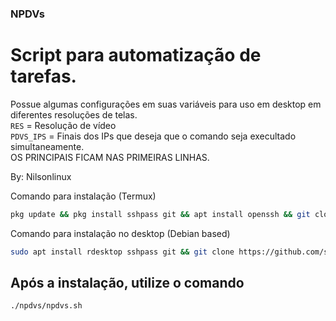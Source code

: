 ### NPDVs
# Script para automatização de tarefas. 
Possue algumas configurações em suas variáveis para uso em desktop em diferentes resoluções de telas.  
```RES``` = Resolução de vídeo  
```PDVS_IPS``` = Finais dos IPs que deseja que o comando seja execultado simultaneamente.  
OS PRINCIPAIS FICAM NAS PRIMEIRAS LINHAS.  
  

By: Nilsonlinux


Comando para instalação (Termux)
```bash
pkg update && pkg install sshpass git && apt install openssh && git clone https://github.com/sistemanpdvs/npdvs.git && chmod +x ./npdvs/* && ./npdvs/npdvs.sh
```

Comando para instalação no desktop (Debian based)
```bash
sudo apt install rdesktop sshpass git && git clone https://github.com/sistemanpdvs/npdvs.git && chmod +x ./npdvs/* && ./npdvs/npdvs.sh
```

## Após a instalação, utilize o comando 
```bash
./npdvs/npdvs.sh
```
